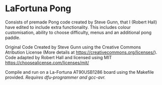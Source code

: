 # LaFortuna Pong
Consists of premade Pong code created by Steve Gunn, that I (Robert Hall) have edited to include extra functionality.
This includes colour customisation, ability to choose difficulty, menus and an additional pong paddle.

Original Code Created by Steve Gunn using the Creative Commons Atribution License (More details at https://creativecommons.org/licenses/).
Code adapted by Robert Hall and licensed using MIT https://choosealicense.com/licenses/mit/

Compile and run on a La-Fortuna AT90USB1286 board using the Makefile provided.
*Requires dfu-programmer and gcc-avr.*